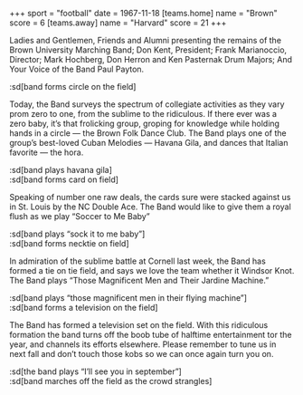 +++
sport = "football"
date = 1967-11-18
[teams.home]
name = "Brown"
score = 6
[teams.away]
name = "Harvard"
score = 21
+++

Ladies and Gentlemen, Friends and Alumni presenting the remains of the Brown University Marching Band; Don Kent, President; Frank Marianoccio, Director; Mark Hochberg, Don Herron and Ken Pasternak Drum Majors; And Your Voice of the Band Paul Payton.

:sd[band forms circle on the field]

Today, the Band surveys the spectrum of collegiate activities as they vary prom zero to one, from the sublime to the ridiculous. If there ever was a zero baby, it’s that frolicking group, groping for knowledge while holding hands in a circle — the Brown Folk Dance Club. The Band plays one of the group’s best-loved Cuban Melodies — Havana Gila, and dances that Italian favorite — the hora.

:sd[band plays havana gila]\
:sd[band forms card on field]

Speaking of number one raw deals, the cards sure were stacked against us in St. Louis by the NC Double Ace. The Band would like to give them a royal flush as we play “Soccer to Me Baby”

:sd[band plays “sock it to me baby”]\
:sd[band forms necktie on field]

In admiration of the sublime battle at Cornell last week, the Band has formed a tie on tie field, and says we love the team whether it Windsor Knot. The Band plays “Those Magnificent Men and Their Jardine Machine.”

:sd[band plays “those magnificent men in their flying machine”]\
:sd[band forms a television on the field]

The Band has formed a television set on the field. With this ridiculous formation the band turns off the boob tube of halftime entertainment tor the year, and channels its efforts elsewhere. Please remember to tune us in next fall and don’t touch those kobs so we can once again turn you on.

:sd[the band plays “I’ll see you in september”]\
:sd[band marches off the field as the crowd strangles]
